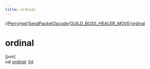 ```yaml
---
title: ordinal
---
```

//[Perry](../../../../index.html)/[net](../../index.html)/[SendPacketOpcode](../index.html)/[GUILD_BOSS_HEALER_MOVE](index.html)/[ordinal](ordinal.html)



# ordinal



[jvm]\
val [ordinal](ordinal.html): [Int](https://kotlinlang.org/api/latest/jvm/stdlib/kotlin/-int/index.html)




